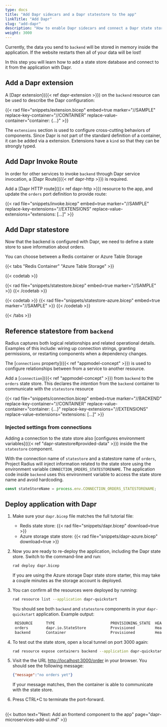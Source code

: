 ```yaml
---
type: docs
title: "Add Dapr sidecars and a Dapr statestore to the app"
linkTitle: "Add Dapr"
slug: "add-dapr"
description: "How to enable Dapr sidecars and connect a Dapr state store to the tutorial application"
weight: 3000
---
```


Currently, the data you send to `backend` will be stored in memory inside the application. If the website restarts then all of your data will be lost!

In this step you will learn how to add a state store database and connect to it from the application with Dapr.

## Add a Dapr extension

A [Dapr extension]({{< ref dapr-extension >}}) on the `backend` resource can be used to describe the Dapr configuration:

{{< rad file="snippets/extension.bicep" embed=true marker="//SAMPLE" replace-key-container="//CONTAINER" replace-value-container="container: {...}" >}}

The `extensions` section is used to configure cross-cutting behaviors of components. Since Dapr is not part of the standard definition of a container, it can be added via a extension. Extensions have a `kind` so that they can be strongly typed.

## Add Dapr Invoke Route

In order for other services to invoke `backend` through Dapr service invocation, a [Dapr Route]({{< ref dapr-http >}}) is required.

Add a [Dapr HTTP route]({{< ref dapr-http >}}) resource to the app, and update the `orders` port definition to provide route:

{{< rad file="snippets/invoke.bicep" embed=true marker="//SAMPLE" replace-key-extensions="//EXTENSIONS" replace-value-extensions="extensions: [...]" >}}

## Add Dapr statestore

Now that the backend is configured with Dapr, we need to define a state store to save information about orders.

You can choose between a Redis container or Azure Table Storage

{{< tabs "Redis Container" "Azure Table Storage" >}}

{{< codetab >}}

{{< rad file="snippets/statestore.bicep" embed=true marker="//SAMPLE" >}}
{{< /codetab >}}

{{< codetab >}}
{{< rad file="snippets/statestore-azure.bicep" embed=true marker="//SAMPLE" >}}
{{< /codetab >}}

{{< /tabs >}}

## Reference statestore from `backend`

Radius captures both logical relationships and related operational details. Examples of this include: wiring up connection strings, granting permissions, or restarting components when a dependency changes.

The [`connections` property]({{< ref "appmodel-concept" >}}) is used to configure relationships between from a service to another resource.

Add a [`connection`]({{< ref "appmodel-concept" >}}) from `backend` to the `orders` state store. This declares the _intention_ from the `backend` container to communicate with the `statestore` resource

{{< rad file="snippets/connection.bicep" embed=true marker="//BACKEND" replace-key-container="//CONTAINER" replace-value-container="container: {...}" replace-key-extensions="//EXTENSIONS" replace-value-extensions="extensions: [...]" >}}

### Injected settings from connections

Adding a connection to the state store also [configures environment variables]({{< ref "dapr-statestore#provided-data" >}}) inside the the `statestore` component.

With the connection name of `statestore` and a statestore name of `orders`, Project Radius will inject information related to the state store using the environment variable `CONNECTION_ORDERS_STATESTORENAME`. The application code inside `backend` uses this environment variable to access the state store name and avoid hardcoding.

```js
const stateStoreName = process.env.CONNECTION_ORDERS_STATESTORENAME;
```

## Deploy application with Dapr

1. Make sure your `dapr.bicep` file matches the full tutorial file:

   - Redis state store: {{< rad file="snippets/dapr.bicep" download=true >}}
   - Azure storage state store: {{< rad file="snippets/dapr-azure.bicep" download=true >}}

1. Now you are ready to re-deploy the application, including the Dapr state store. Switch to the command-line and run:

   ```sh
   rad deploy dapr.bicep
   ```

   If you are using the Azure storage Dapr state store starter, this may take a couple minutes as the storage account is deployed.

1. You can confirm all the resources were deployed by running:

   ```sh
   rad resource list --application dapr-quickstart
   ```

   You should see both `backend` and `statestore` components in your `dapr-quickstart` application. Example output:

   ```sh
    RESOURCE      TYPE                         PROVISIONING_STATE  HEALTH_STATE
    orders        dapr.io.StateStore           Provisioned         Healthy
    backend       Container                    Provisioned         Healthy
   ```

1. To test out the state store, open a local tunnel on port 3000 again:

   ```sh
   rad resource expose containers backend --application dapr-quickstart --port 3000
   ```

1. Visit the the URL [http://localhost:3000/order](http://localhost:3000/order) in your browser. You should see the following message:

   ```json
   {"message":"no orders yet"}
   ```

   If your message matches, then the container is able to communicate with the state store.

1. Press CTRL+C to terminate the port-forward.

<br>{{< button text="Next: Add an frontend component to the app" page="dapr-microservices-add-ui.md" >}}
